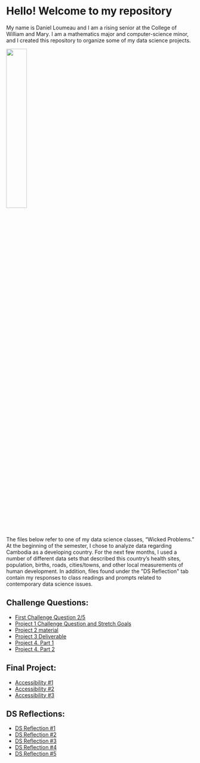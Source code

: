 # Hello! Welcome to my repository

My name is Daniel Loumeau and I am a rising senior at the College of William and Mary. I am a mathematics major and computer-science minor, and I created this repository to organize some of my data science projects.

<img src="https://user-images.githubusercontent.com/78128831/213442149-1a46669f-3039-4565-b31f-9c2187267431.jpg" width="33%" height="33%">

The files below refer to one of my data science classes, “Wicked Problems.” At the beginning of the semester, I chose to analyze data regarding Cambodia as a developing country. For the next few months, I used a number of different data sets that described this country’s health sites, population, births, roads, cities/towns, and other local measurements of human development. In addition, files found under the "DS Reflection" tab contain my responses to class readings and prompts related to contemporary data science issues. 

## Challenge Questions:
- [First Challenge Question 2/5](CHALLENGE_QUESTION.html)
- [Project 1 Challenge Question and Stretch Goals](Spatial_Population_of_Cambodia.html)
- [Project 2 material](Project_2.html)
- [Project 3 Deliverable](Project_3_Deliverable.html)
- [Project 4. Part 1](Project_4.html)
- [Project 4. Part 2](Project_4(2).html)

## Final Project:
- [Accessibility #1](accessibility1.html)
- [Accessibility #2](accessibility2.html)
- [Accessibility #3](accessibility3.html)

## DS Reflections:
- [DS Reflection #1](test_file.html)
- [DS Reflection #2](test_file2.html)
- [DS Reflection #3](test_file3.html)
- [DS Reflection #4](testfile4.html)
- [DS Reflection #5](test_code.html)


